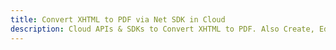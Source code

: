 ---title: Convert XHTML to PDF via Net SDK in Clouddescription: Cloud APIs & SDKs to Convert XHTML to PDF. Also Create, Edit & Render Microsoft Word & OpenOffice documents in the Cloud.---